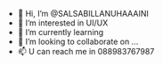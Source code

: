 - 👋 Hi, I’m @SALSABILLANUHAAAINI
- 👀 I’m interested in UI/UX
- 🌱 I’m currently learning 
- 💞️ I’m looking to collaborate on ...
- 📫 U can reach me in 088983767987

<!---
SALSABILLANUHAAAINI/SALSABILLANUHAAAINI is a ✨ special ✨ repository because its `README.md` (this file) appears on your GitHub profile.
You can click the Preview link to take a look at your changes.
--->
